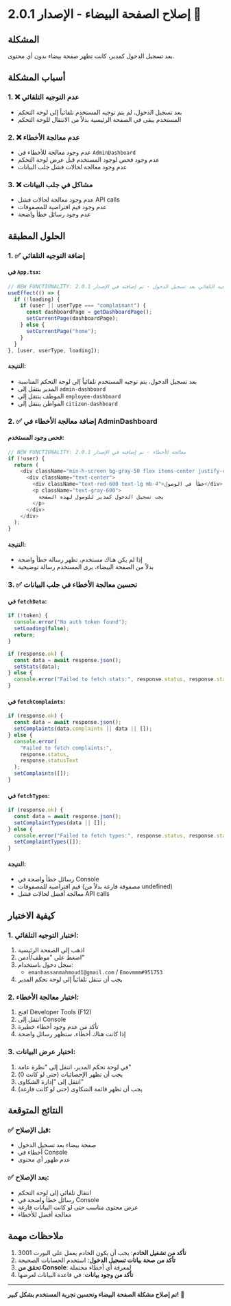 # إصلاح الصفحة البيضاء - الإصدار 2.0.1 🔧

## المشكلة

بعد تسجيل الدخول كمدير، كانت تظهر صفحة بيضاء بدون أي محتوى.

## أسباب المشكلة

### 1. ❌ عدم التوجيه التلقائي

- بعد تسجيل الدخول، لم يتم توجيه المستخدم تلقائياً إلى لوحة التحكم
- المستخدم يبقى في الصفحة الرئيسية بدلاً من الانتقال للوحة التحكم

### 2. ❌ عدم معالجة الأخطاء

- عدم وجود معالجة للأخطاء في `AdminDashboard`
- عدم وجود فحص لوجود المستخدم قبل عرض لوحة التحكم
- عدم وجود معالجة لحالات فشل جلب البيانات

### 3. ❌ مشاكل في جلب البيانات

- عدم وجود معالجة لحالات فشل API calls
- عدم وجود قيم افتراضية للمصفوفات
- عدم وجود رسائل خطأ واضحة

## الحلول المطبقة

### 1. ✅ إضافة التوجيه التلقائي

#### في `App.tsx`:

```typescript
// NEW FUNCTIONALITY: التوجيه التلقائي بعد تسجيل الدخول - تم إضافته في الإصدار 2.0.1
useEffect(() => {
  if (!loading) {
    if (user || userType === "complainant") {
      const dashboardPage = getDashboardPage();
      setCurrentPage(dashboardPage);
    } else {
      setCurrentPage("home");
    }
  }
}, [user, userType, loading]);
```

#### النتيجة:

- بعد تسجيل الدخول، يتم توجيه المستخدم تلقائياً إلى لوحة التحكم المناسبة
- المدير ينتقل إلى `admin-dashboard`
- الموظف ينتقل إلى `employee-dashboard`
- المواطن ينتقل إلى `citizen-dashboard`

### 2. ✅ إضافة معالجة الأخطاء في AdminDashboard

#### فحص وجود المستخدم:

```typescript
// NEW FUNCTIONALITY: معالجة الأخطاء - تم إضافته في الإصدار 2.0.1
if (!user) {
  return (
    <div className="min-h-screen bg-gray-50 flex items-center justify-center">
      <div className="text-center">
        <div className="text-red-600 text-lg mb-4">خطأ في الوصول</div>
        <p className="text-gray-600">
          يجب تسجيل الدخول كمدير للوصول لهذه الصفحة
        </p>
      </div>
    </div>
  );
}
```

#### النتيجة:

- إذا لم يكن هناك مستخدم، تظهر رسالة خطأ واضحة
- بدلاً من الصفحة البيضاء، يرى المستخدم رسالة توضيحية

### 3. ✅ تحسين معالجة الأخطاء في جلب البيانات

#### في `fetchData`:

```typescript
if (!token) {
  console.error("No auth token found");
  setLoading(false);
  return;
}

if (response.ok) {
  const data = await response.json();
  setStats(data);
} else {
  console.error("Failed to fetch stats:", response.status, response.statusText);
}
```

#### في `fetchComplaints`:

```typescript
if (response.ok) {
  const data = await response.json();
  setComplaints(data.complaints || data || []);
} else {
  console.error(
    "Failed to fetch complaints:",
    response.status,
    response.statusText
  );
  setComplaints([]);
}
```

#### في `fetchTypes`:

```typescript
if (response.ok) {
  const data = await response.json();
  setComplaintTypes(data || []);
} else {
  console.error("Failed to fetch types:", response.status, response.statusText);
  setComplaintTypes([]);
}
```

#### النتيجة:

- رسائل خطأ واضحة في Console
- قيم افتراضية للمصفوفات (مصفوفة فارغة بدلاً من undefined)
- معالجة أفضل لحالات فشل API calls

## كيفية الاختبار

### 1. اختبار التوجيه التلقائي:

1. اذهب إلى الصفحة الرئيسية
2. اضغط على "موظف/أدمن"
3. سجل دخول باستخدام:
   - `emanhassanmahmoud1@gmail.com` / `Emovmmm#951753`
4. يجب أن تنتقل تلقائياً إلى لوحة تحكم المدير

### 2. اختبار معالجة الأخطاء:

1. افتح Developer Tools (F12)
2. انتقل إلى Console
3. تأكد من عدم وجود أخطاء خطيرة
4. إذا كانت هناك أخطاء، ستظهر رسائل واضحة

### 3. اختبار عرض البيانات:

1. في لوحة تحكم المدير، انتقل إلى "نظرة عامة"
2. يجب أن تظهر الإحصائيات (حتى لو كانت 0)
3. انتقل إلى "إدارة الشكاوى"
4. يجب أن تظهر قائمة الشكاوى (حتى لو كانت فارغة)

## النتائج المتوقعة

### ✅ قبل الإصلاح:

- صفحة بيضاء بعد تسجيل الدخول
- أخطاء في Console
- عدم ظهور أي محتوى

### ✅ بعد الإصلاح:

- انتقال تلقائي إلى لوحة التحكم
- رسائل خطأ واضحة في Console
- عرض محتوى مناسب حتى لو كانت البيانات فارغة
- معالجة أفضل للأخطاء

## ملاحظات مهمة

1. **تأكد من تشغيل الخادم**: يجب أن يكون الخادم يعمل على البورت 3001
2. **تأكد من صحة بيانات تسجيل الدخول**: استخدم الحسابات الصحيحة
3. **تحقق من Console**: لمعرفة أي أخطاء محتملة
4. **تأكد من وجود بيانات**: في قاعدة البيانات لعرضها

---

**تم إصلاح مشكلة الصفحة البيضاء وتحسين تجربة المستخدم بشكل كبير!** 🎉
